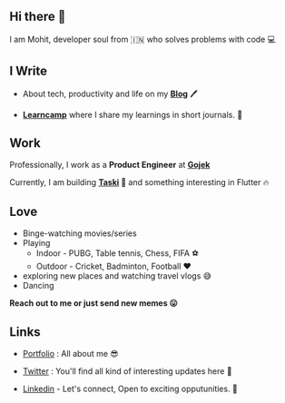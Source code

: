 ## Hi there 👋

I am Mohit, developer soul from 🇮🇳 who solves problems with code 💻

## I Write

- About tech, productivity and life on my **[Blog](https://mohitkhare.me/blog/)** 🖊

- **[Learncamp](https://mohitkhare.me/learncamp/)** where I share my learnings in short journals. 📖

## Work

Professionally, I work as a **Product Engineer** at **[Gojek](http://gojek.io/)**

Currently, I am building **[Taski](https://usetaski.com) 🚀** and something interesting in Flutter 🔥

## Love

- Binge-watching movies/series
- Playing 
  - Indoor - PUBG, Table tennis, Chess, FIFA ️⚽️
  - Outdoor - Cricket, Badminton, Football ❤️️
- exploring new places and watching travel vlogs 😅
- Dancing

**Reach out to me or just send new memes 😛**

## Links

- [Portfolio](https://mohitkhare.me/) : All about me 😎

- [Twitter](https://twitter.com/mkfeuhrer) : You'll find all kind of interesting updates here 🎈

- [Linkedin](https://www.linkedin.com/in/mohitkhare1996) - Let's connect, Open to exciting opputunities. 💼

